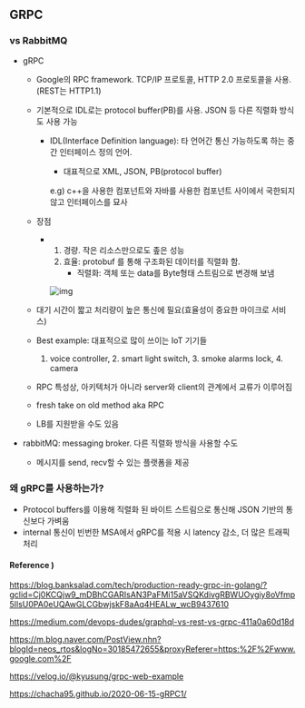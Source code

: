 ## GRPC 

### vs RabbitMQ

* gRPC

  * Google의 RPC framework. TCP/IP 프로토콜, HTTP 2.0 프로토콜을 사용. (REST는 HTTP1.1)
    
  * 기본적으로 IDL로는 protocol buffer(PB)를 사용. JSON 등 다른 직렬화 방식도 사용 가능

    * IDL(Interface Definition language): 타 언어간 통신 가능하도록 하는 중간 인터페이스 정의 언어.

      * 대표적으로 XML, JSON, PB(protocol buffer)

      e.g) c++을 사용한 컴포넌트와 자바를 사용한 컴포넌트 사이에서 국한되지 않고 인터페이스를 묘사

  * 장점
    * 1. 경량. 작은 리소스만으로도 좊은 성능
      2. 효율: protobuf 를 통해 구조화된 데이터를 직렬화 함.
         * 직렬화: 객체 또는 data를 Byte형태 스트림으로 변경해 보냄
      
      ![img](https://media.vlpt.us/images/kyusung/post/058599e3-3486-4b0b-9600-59a827f2d40a/gRPC%20%E2%80%93%20Guides%202020-03-11%2018-21-22.png)
      
      

  * 대기 시간이 짧고 처리량이 높은 통신에 필요(효율성이 중요한 마이크로 서비스)

  * Best example: 대표적으로 많이 쓰이는 IoT 기기들

    1. voice controller, 2. smart light switch, 3. smoke alarms lock, 4. camera 

  * RPC 특성상, 아키텍처가 아니라 server와 client의 관계에서 교류가 이루어짐

  * fresh take on old method aka RPC

  * LB를 지원받을 수도 있음

* rabbitMQ: messaging broker. 다른 직렬화 방식을 사용할 수도 
  
  * 메시지를 send, recv할 수 있는 플랫폼을 제공



### 왜 gRPC를 사용하는가?

* Protocol buffers를 이용해 직렬화 된 바이트 스트림으로 통신해 JSON 기반의 통신보다 가벼움
* internal 통신이 빈번한 MSA에서 gRPC를 적용 시 latency 감소, 더 많은 트래픽 처리



#### Reference ) 

https://blog.banksalad.com/tech/production-ready-grpc-in-golang/?gclid=Cj0KCQjw9_mDBhCGARIsAN3PaFMi15aVSQKdivgRBWUOygiy8oVfmp5IlsU0PA0eUQAwGLCGbwjskF8aAq4HEALw_wcB9437610

https://medium.com/devops-dudes/graphql-vs-rest-vs-grpc-411a0a60d18d

https://m.blog.naver.com/PostView.nhn?blogId=neos_rtos&logNo=30185472655&proxyReferer=https:%2F%2Fwww.google.com%2F

https://velog.io/@kyusung/grpc-web-example

https://chacha95.github.io/2020-06-15-gRPC1/